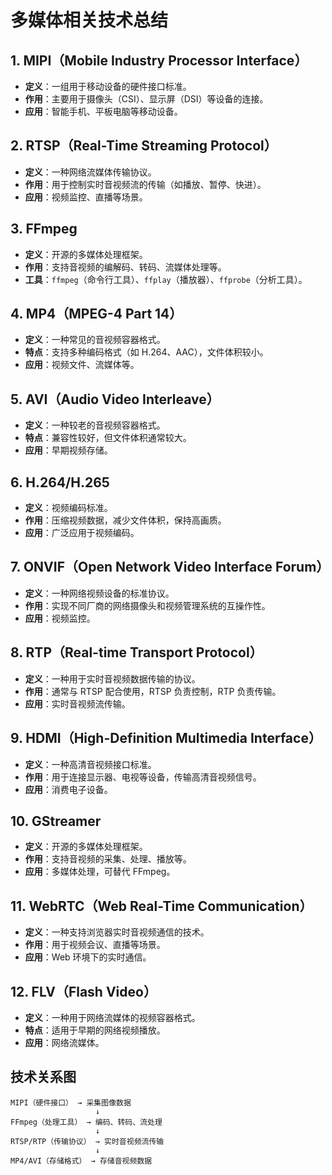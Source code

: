 # 多媒体相关技术总结

## 1. MIPI（Mobile Industry Processor Interface）
- **定义**：一组用于移动设备的硬件接口标准。
- **作用**：主要用于摄像头（CSI）、显示屏（DSI）等设备的连接。
- **应用**：智能手机、平板电脑等移动设备。

## 2. RTSP（Real-Time Streaming Protocol）
- **定义**：一种网络流媒体传输协议。
- **作用**：用于控制实时音视频流的传输（如播放、暂停、快进）。
- **应用**：视频监控、直播等场景。

## 3. FFmpeg
- **定义**：开源的多媒体处理框架。
- **作用**：支持音视频的编解码、转码、流媒体处理等。
- **工具**：`ffmpeg`（命令行工具）、`ffplay`（播放器）、`ffprobe`（分析工具）。

## 4. MP4（MPEG-4 Part 14）
- **定义**：一种常见的音视频容器格式。
- **特点**：支持多种编码格式（如 H.264、AAC），文件体积较小。
- **应用**：视频文件、流媒体等。

## 5. AVI（Audio Video Interleave）
- **定义**：一种较老的音视频容器格式。
- **特点**：兼容性较好，但文件体积通常较大。
- **应用**：早期视频存储。

## 6. H.264/H.265
- **定义**：视频编码标准。
- **作用**：压缩视频数据，减少文件体积，保持高画质。
- **应用**：广泛应用于视频编码。

## 7. ONVIF（Open Network Video Interface Forum）
- **定义**：一种网络视频设备的标准协议。
- **作用**：实现不同厂商的网络摄像头和视频管理系统的互操作性。
- **应用**：视频监控。

## 8. RTP（Real-time Transport Protocol）
- **定义**：一种用于实时音视频数据传输的协议。
- **作用**：通常与 RTSP 配合使用，RTSP 负责控制，RTP 负责传输。
- **应用**：实时音视频流传输。

## 9. HDMI（High-Definition Multimedia Interface）
- **定义**：一种高清音视频接口标准。
- **作用**：用于连接显示器、电视等设备，传输高清音视频信号。
- **应用**：消费电子设备。

## 10. GStreamer
- **定义**：开源的多媒体处理框架。
- **作用**：支持音视频的采集、处理、播放等。
- **应用**：多媒体处理，可替代 FFmpeg。

## 11. WebRTC（Web Real-Time Communication）
- **定义**：一种支持浏览器实时音视频通信的技术。
- **作用**：用于视频会议、直播等场景。
- **应用**：Web 环境下的实时通信。

## 12. FLV（Flash Video）
- **定义**：一种用于网络流媒体的视频容器格式。
- **特点**：适用于早期的网络视频播放。
- **应用**：网络流媒体。

## 技术关系图
```plaintext
MIPI（硬件接口） → 采集图像数据
                   ↓
FFmpeg（处理工具） → 编码、转码、流处理
                   ↓
RTSP/RTP（传输协议） → 实时音视频流传输
                   ↓
MP4/AVI（存储格式） → 存储音视频数据